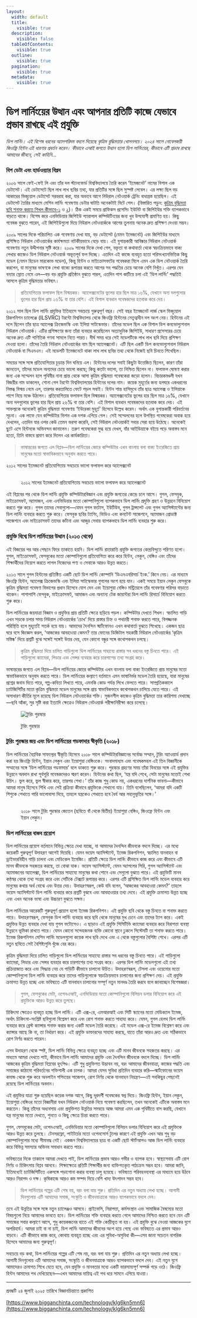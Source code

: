 ```yaml
---
layout:
  width: default
  title:
    visible: true
  description:
    visible: false
  tableOfContents:
    visible: true
  outline:
    visible: true
  pagination:
    visible: true
  metadata:
    visible: true
---
```


# ডিপ লার্নিংয়ের উত্থান এবং আপনার প্রতিটি কাজে যেভাবে প্রভাব রাখছে এই প্রযুক্তি

_ডিপ লার্নিং। এই বিশেষ ধরনের অ্যালগরিদম বদলে দিয়েছে কৃত্রিম বুদ্ধিমত্তার খোলনলচে। ২০২৪ সালে নোবেলজয়ী জিওফ্রি হিন্টন এই ধারণার প্রবর্তন করেন। কীভাবে এআই জগতে উত্থান হলো ডিপ লার্নিংয়ের, কীভাবে এটি প্রভাব রাখছে আমাদের জীবনে, সেই কাহিনি…_



### &#x20;**বিগ ডেটা এবং হার্ডওয়্যার বিপ্লব**

২০০৬ সালে ফেই-ফেই লি এবং তাঁর দল স্ট্যানফোর্ড বিশ্ববিদ্যালয়ে তৈরি করেন ‘ইমেজনেট’ নামের বিশাল এক ডেটাসেট। এই ডেটাসেটে ছিল লাখ লাখ ছবির তথ্য, যার প্রতিটির সঙ্গে ছিল সুস্পষ্ট লেবেল। এর লক্ষ্য ছিল বড় আকারের ভিজ্যুয়াল ডেটাসেট সরবরাহ করা, যার অভাবে আগে নিউরাল নেটওয়ার্ক ট্রেনিং বাধাগ্রস্ত হয়েছিল। এই ডেটাসেট তৈরির মাধ্যমে মেশিন লার্নিং গবেষণায় ডেটার ঘাটতি অনেকটাই মিটে গেল। (বিস্তারিত পড়ুন: [কৃত্রিম বুদ্ধিমত্তা ছবি শনাক্ত করতে শিখল কীভাবে-১](https://www.bigganchinta.com/technology/ceuw6mhc8x) ও [২](https://www.bigganchinta.com/technology/ceuw6mhc8x))। ঠিক একই সময়ে গ্রাফিকস প্রসেসিং ইউনিট বা জিপিইউর শক্তি ব্যাপকভাবে বাড়তে থাকে। বিশেষ করে এনভিডিয়ার জিপিইউ প্যারালাল কম্পিউটিংয়ের জন্য খুব উপযোগী প্রমাণিত হয়। কিছু গবেষক বুঝতে পারেন, এই জিপিইউগুলো দিয়ে নিউরাল নেটওয়ার্ককে আগের তুলনায় অনেক দ্রুত প্রশিক্ষণ দেওয়া সম্ভব।

২০০৯ সালের দিকে পরিচালিত এক গবেষণায় দেখা যায়, বড় ডেটাসেট (যেমন ইমেজনেট) এবং জিপিইউর মাধ্যমে প্রশিক্ষিত নিউরাল নেটওয়ার্কের কার্যক্ষমতা নাটকীয়ভাবে বেড়ে যায়। এই যুগান্তকারী আবিষ্কার নিউরাল নেটওয়ার্ক গবেষণায় নতুন উদ্দীপনার সৃষ্টি করে। ২০০৯ সালের দিকে দেখা গেল, বক্তৃতা বা কথাবার্তা থেকে স্বয়ংক্রিয়ভাবে বাক্য লেখার কাজেও ডিপ নিউরাল নেটওয়ার্ক অভূতপূর্ব ফল দিচ্ছে। এতদিন এই কাজে ব্যবহৃত হতো পরিসংখ্যানভিত্তিক কিছু মডেল (যেমন হিডেন মারকোভ মডেল), কিন্তু হিন্টন ও মাইক্রোসফটের গবেষকরা মিলে এমন এক ডিপ নেটওয়ার্ক তৈরি করলেন, যা মানুষের ভাষণকে লেখা বাক্যে রূপান্তর করতে আগের সব পদ্ধতির চেয়ে অনেক বেশি নিখুঁত। এরপর যেন বন্যার স্রোত নেমে এল—বড় বড় প্রযুক্তি প্রতিষ্ঠান বুঝতে পারল, এতদিন পাশ কাটিয়ে চলা এই ‘ডিপ লার্নিং’ পদ্ধতিই আসলে কৃত্রিম বুদ্ধিমত্তার ভবিষ্যৎ।

> প্রতিযোগিতার ফলাফল ছিল বিস্ময়কর। অ্যালেক্সনেটের ভুলের হার ছিল মাত্র ১৬%, যেখানে অন্য দলগুলোর ভুলের হার ছিল প্রায় ২৬% বা তার বেশি। এই বিশাল ব্যবধান গবেষকদের হতবাক করে দেয়।

২০১২ সাল ছিল ডিপ লার্নিং প্রযুক্তির ইতিহাসে সবচেয়ে গুরুত্বপূর্ণ বছর। সেই বছর ইমেজনেট লার্জ স্কেল ভিজ্যুয়াল রিকগনিশন চ্যালেঞ্জে (ILSVRC) টরন্টো বিশ্ববিদ্যালয় থেকে জিওফ্রি হিন্টনের নেতৃত্বাধীন দল অংশ নেয়। হিন্টনের এই দলে ছিলেন তাঁর ছাত্র অ্যালেক্স ক্রিজেভস্কি এবং ইলিয়া সাটস্কেভার। তাঁদের মডেল ছিল এক বিশাল ডিপ কনভোল্যুশনাল নিউরাল নেটওয়ার্ক। এটির প্রশিক্ষণের জন্য তাঁরা ব্যবহার করেছিলেন অত্যাধুনিক জিপিইউ, সাধারণ প্রসেসরের চেয়ে অনেক দ্রুত এটি গাণিতিক গণনা সামলে নিতে পারত। দীর্ঘ সময় ধরে সেই মডেলটিকে লাখ লাখ ছবি দিয়ে প্রশিক্ষণ দেওয়া হলো। তাঁদের তৈরি নিউরাল নেটওয়ার্কের নাম ছিল অ্যালেক্সনেট। এটি ছিল একটি ডিপ কনভোল্যুশনাল নিউরাল নেটওয়ার্ক বা সিএনএন। এই মডেলটি ইমেজনেটে থাকা লাখ লাখ ছবির তথ্য থেকে নিজেই ছবি চিনতে শিখেছিল।



সময়ের সঙ্গে সঙ্গে প্রতিযোগিতার চূড়ান্ত দিন ঘনিয়ে এল। হিন্টনের দলের সবাই কিছুটা উত্তেজিত ছিলেন, কারণ তাঁরা জানতেন, তাঁদের মডেল অন্যদের চেয়ে ভালো করছে; কিন্তু কতটা ভালো, তা নিশ্চিত ছিলেন না। ফলাফল ঘোষণা করার জন্য এক সম্মেলন হলে পৃথিবীর নানা প্রান্ত থেকে আসা কৃত্রিম বুদ্ধিমত্তা গবেষকেরা জড়ো হলেন। বিচারকমণ্ডলী যখন বিজয়ীর নাম ডাকলেন, শোনা গেল টরন্টো বিশ্ববিদ্যালয়ের হিন্টনের দলের নাম। কয়েক মুহূর্তের জন্য হলঘরে একধরনের নিস্তব্ধ বিস্ময় নেমে এল, তারপর করতালিতে ফেটে পড়ল সবাই। হিন্টন শান্ত হাসিমুখে তাঁর ছাত্র অ্যালেক্স ও ইলিয়াকে পাশে নিয়ে মঞ্চে উঠলেন। প্রতিযোগিতার ফলাফল ছিল বিস্ময়কর। অ্যালেক্সনেটের ভুলের হার ছিল মাত্র ১৬%, যেখানে অন্য দলগুলোর ভুলের হার ছিল প্রায় ২৬% বা তার বেশি। এই বিশাল ব্যবধান গবেষকদের হতবাক করে দেয়। এই সাফল্যকে অনেকেই কৃত্রিম বুদ্ধিমত্তা গবেষণায় ‘ইউরেকা মুহূর্ত’ হিসেবে উল্লেখ করেন। অর্থাৎ এক যুগান্তকারী পরিবর্তনের সূচনা। এক লাফে যেন কম্পিউটার ভিশন এক দশক এগিয়ে গেল। সেই সম্মেলনের হলে উপস্থিত গবেষকেরা অবাক হয়ে দেখলেন, এতদিন যার ওপর কেউ তেমন ভরসা করেনি, সেই নিউরাল নেটওয়ার্কই সবার সেরা হয়ে উঠেছে। অনেকেই ছুটে এসে হিন্টনকে অভিনন্দন জানালেন। তরুণ গবেষকেরা মুগ্ধ হয়ে দেখল, যাঁর আইডিয়াকে বইয়ে পড়ে অবাস্তব মনে হতো, তিনি বাস্তবে প্রমাণ করে দিলেন এর কার্যকারিতা।

> ভাষান্তরের জগতে এল বিপ্লব—ডিপ লার্নিংয়ের জোরে কম্পিউটার এখন বাংলায় বলা বাক্য ইংরেজিতে প্রায় মানুষের মতো স্বাভাবিকভাবে অনুবাদ করতে পারে।
>
>

২০১২ সালের ইমেজনেট প্রতিযোগিতায় সবচেয়ে ভালো ফলাফল করে অ্যালেক্সনেট

&#x20;

<figure><img src="../../.gitbook/assets/image (19).png" alt=""><figcaption><p>২০১২ সালের ইমেজনেট প্রতিযোগিতায় সবচেয়ে ভালো ফলাফল করে অ্যালেক্সনেট</p></figcaption></figure>

এই বিপ্লবের পর থেকে ডিপ লার্নিং প্রযুক্তি কম্পিউটারবিজ্ঞান এবং প্রযুক্তি জগতের কেন্দ্রে চলে আসে। গুগল, ফেসবুক, মাইক্রোসফট, অ্যামাজন, এবং এনভিডিয়ার মতো কোম্পানিগুলো ব্যাপকভাবে ডিপ লার্নিং প্রযুক্তি গ্রহণ ও উন্নয়নে বিনিয়োগ করতে শুরু করে। গুগল তাদের সেবাগুলো—যেমন গুগল ফটোস, ইউটিউব, গুগল ট্রান্সলেট এবং গুগল অ্যাসিস্ট্যান্টের জন্য ডিপ লার্নিং ব্যবহার করতে শুরু করে। ফেসবুক ছবির ট্যাগিং, ভিডিও এবং কনটেন্ট সাজেশনে, অ্যামাজন প্রোডাক্ট সাজেশনে এবং মাইক্রোসফট তাদের কর্টানা এবং আজুর সেবায় ব্যাপকভাবে ডিপ লার্নিং ব্যবহার শুরু করে।

### **প্রযুক্তি বিশ্বে ডিপ লার্নিংয়ের উত্থান (২০১৩ থেকে)**

এই বিজয়ের পর আর পেছনে ফিরে তাকাতে হয়নি। ডিপ লার্নিং রাতারাতি প্রযুক্তি জগতের কেন্দ্রবিন্দুতে পরিণত হলো। গুগল, মাইক্রোসফট, ফেসবুকের মতো কোম্পানিগুলো প্রতিযোগিতা করে করে হিন্টন, লেকুন, বেঙ্গিও এবং তাঁদের শিক্ষার্থীদের নিয়োগ করতে লাগল নিজেদের পণ্য ও সেবাকে আরও উন্নত করতে।

২০১৩ সালে গুগল হিন্টনের প্রতিষ্ঠিত একটি ছোট ডিপ লার্নিং কোম্পানি ‘ডিএনএনরিসার্চ ইংক.’ কিনে নেয়। এর মাধ্যমে জিওফ্রি হিন্টন, অ্যালেক্স ক্রিজেভস্কি এবং ইলিয়া সাটস্কেভার গুগলের অংশ হয়ে যান। একই সময়ে ইয়ান লেকুন ফেসবুকে কৃত্রিম বুদ্ধিমত্তা গবেষণা বিভাগের প্রধান হিসেবে যোগ দেন এবং ইয়োশুয়া বেঙ্গিও মন্ট্রিয়েলে তাঁর গবেষণার পরিসর বাড়াতে থাকেন। পাশাপাশি ফেসবুক, মাইক্রোসফট, আমাজন এবং অন্যান্য টেক জায়ান্টরা ডিপ লার্নিং রিসার্চে বিনিয়োগ করতে শুরু করে।



ডিপ লার্নিংয়ের জয়যাত্রা বিজ্ঞান ও প্রযুক্তির প্রায় প্রতিটি ক্ষেত্রে ছড়িয়ে পড়ল। কম্পিউটার দেখতে শিখল। স্বচালিত গাড়ি এখন সড়কে চলার সময় নিউরাল নেটওয়ার্কের ‘চোখ’ দিয়ে রাস্তার চিহ্ন ও পথচারী শনাক্ত করতে পারে, বিপজ্জনক পরিস্থিতি হলে মুহূর্তেই সতর্ক হয়ে যায়। আমাদের দৈনন্দিন স্মার্টফোনও এখন কথাবার্তা বুঝতে শিখেছে। একজন ছাত্র ঘরে বসে জিজ্ঞেস করল, ‘আজকের আবহাওয়া কেমন? তার ফোনের ডিজিটাল সহকারী নিউরাল নেটওয়ার্কের ‘কৃত্রিম মস্তিষ্ক’ দিয়ে প্রশ্নটি বুঝে সঙ্গেই সঙ্গেই উত্তর দেয়, যেন কোনো বন্ধুর সঙ্গে কথোপকথন চলছে।

> কৃত্রিম বুদ্ধিমত্তা দিয়ে চালিত গাড়িগুলো ডিপ লার্নিংয়ের সাহায্যে রাস্তার সব ধরনের বস্তু চিনতে পারে। এই গাড়িগুলো ক্যামেরা, লিডার এবং সেন্সর ব্যবহার করে চারপাশের তথ্য সংগ্রহ করে।

ভাষান্তরের জগতে এল বিপ্লব—ডিপ লার্নিংয়ের জোরে কম্পিউটার এখন বাংলায় বলা বাক্য ইংরেজিতে প্রায় মানুষের মতো স্বাভাবিকভাবে অনুবাদ করতে পারে। ডিপ লার্নিংয়ের কল্যাণে বর্তমানে এমন ভাষানির্ভর মডেল তৈরি হয়েছে, যারা মানুষের প্রশ্নের জবাব দিতে পারে, গল্প-কবিতা লিখতে পারে, এমনকি কোড পর্যন্ত লিখে ফেলতে পারে। সাম্প্রতিককালে চ্যাটজিপিটির মতো কৃত্রিম বুদ্ধিমত্তা মডেল মানুষের সঙ্গে প্রায় স্বাভাবিকভাবে কথোপকথন চালিয়ে যেতে পারে। এই অসাধারণ কীর্তির মূলে রয়েছে ডিপ নিউরাল নেটওয়ার্কের শক্তি। সৃজনশীল কাজেও কৃত্রিম বুদ্ধিমত্তা তার কারিশমা দেখাচ্ছে—ছবি আঁকা, সুর সৃষ্টি করা ইত্যাদি ক্ষেত্রেও নিউরাল নেটওয়ার্ক পরীক্ষানিরীক্ষা করে চলেছে।

<figure><img src="../../.gitbook/assets/image (20).png" alt="টুরিং পুরস্কার"><figcaption><p>টুরিং পুরস্কার</p></figcaption></figure>



### **টুরিং পুরস্কার জয় এবং ডিপ লার্নিংয়ের গডফাদার স্বীকৃতি (২০১৮)**

ডিপ লার্নিংয়ের বৈপ্লবিক সাফল্যের স্বীকৃতি হিসেবে ২০১৮ সালে কম্পিউটারবিজ্ঞানের সর্বোচ্চ সম্মান, টুরিং অ্যাওয়ার্ড প্রদান করা হয় জিওফ্রি হিন্টন, ইয়ান লেকুন এবং ইয়োশুয়া বেঙ্গিওকে। সংবাদমাধ্যম এবং গবেষকমহল এই তিন বিজ্ঞানীকে সম্মানের সঙ্গে ‘ডিপ লার্নিংয়ের গডফাদার’ বলে ডাকতে শুরু করে। পুরস্কার গ্রহণের সময় তাঁরা বিনয়ের সঙ্গে এই প্রযুক্তির উন্নয়নে অবদান রাখা পূর্বসূরি গবেষকদেরও স্মরণ করেন। হিন্টনের কথা ছিল, ‘যন্ত্র যদি শেখে, সেটা মানুষের মতোই শেখা উচিৎ। ভুল করে, ভুল স্বীকার করে, তারপর শেখা।’ তাঁর কাজ শুধু কোড নয়, একধরনের দার্শনিক ভাবনা—কীভাবে আমরা মানুষ হিসেবে শিখি এবং সেই প্রক্রিয়া কীভাবে প্রযুক্তিকে শেখানো যায়। তিনি বলেছিলেন, ‘আমরা যদি একটি শিশুকে শেখাতে পারি ভালোবাসা দিয়ে, তাহলে যন্ত্রকেও শেখাতে হবে ধৈর্য আর সহানুভূতির সঙ্গে।’



<figure><img src="../../.gitbook/assets/image (21).png" alt=""><figcaption><p>২০১৮ সালে টুরিং পুরস্কার জেতেন (ছবিতে বাঁ থেকে দ্বিতীয়) ইয়োশুয়া বেঙ্গিও, জিওফ্রে হিন্টন এবং ইয়ান লেকুন।</p></figcaption></figure>

### **ডিপ লার্নিংয়ের বাস্তব প্রয়োগ**

ডিপ লার্নিংয়ের প্রয়োগ বর্তমানে বিভিন্ন ক্ষেত্রে দেখা যাচ্ছে, যা আমাদের দৈনন্দিন জীবনকে বদলে দিচ্ছে। এর মধ্যে কয়েকটি গুরুত্বপূর্ণ উদাহরণ আগেই দিয়েছি। যেমন ভয়েস অ্যাসিস্ট্যান্ট, ইমেজ রিকগনিশন, স্বচালিত যানবাহন বা ড্রাইভারবিহীন গাড়ি চালনা এবং মেডিকেল ইমেজিং। প্রতিটি ক্ষেত্রে ডিপ লার্নিং কীভাবে কাজ করে এবং কীভাবে এটি মানব জীবনকে সহজতর করছে, তা বোঝা যাক। ভয়েস অ্যাসিস্ট্যান্ট, যেমন অ্যাপলের সিরি, গুগল অ্যাসিস্ট্যান্ট এবং অ্যামাজনের অ্যালেক্সা, ডিপ লার্নিংয়ের সাহায্যে মানুষের কথা শোনে এবং সেগুলো বুঝতে পারে। এই প্রযুক্তিটি মানব কণ্ঠস্বর থেকে তথ্য সংগ্রহ করে এবং সেটিকে টেক্সটে রূপান্তর করে। এরপর এটি প্রশিক্ষিত ডিপ লার্নিং মডেল ব্যবহার করে মানুষের কথার অর্থ বোঝে এবং উত্তর দেয়। উদাহরণস্বরূপ, কেউ যদি বলেন, ‘আজকের আবহাওয়া কেমন?’ তাহলে ভয়েস অ্যাসিস্ট্যান্ট ডিপ লার্নিং ব্যবহার করে প্রশ্নটি বুঝবে এবং আবহাওয়ার তথ্য দেবে। এই প্রযুক্তি ক্রমাগত উন্নত হচ্ছে এবং এখন অনেক ভাষা এবং উচ্চারণ বুঝতে সক্ষম।



ডিপ লার্নিংয়ের আরেকটি গুরুত্বপূর্ণ প্রয়োগ হলো ইমেজ রিকগনিশন। এই প্রযুক্তি ছবি থেকে বস্তু চিনতে বা শনাক্ত করতে পারে। উদাহরণস্বরূপ, ফেসবুক ডিপ লার্নিং ব্যবহার করে ছবি থেকে মানুষের মুখ চেনে এবং তাদের ট্যাগ করে। একই প্রযুক্তির উন্নত ব্যবহার দেখা যায় গুগল ফটোসেও। এ ছাড়াও এই প্রযুক্তি সিসিটিভি ক্যামেরা ব্যবহার করে নিরাপত্তা ব্যবস্থা উন্নয়নে ভূমিকা রাখতে পারে। যেমন কোনো সন্দেহজনক ব্যক্তি কোনো স্থানে ঢুকলে সিস্টেমটি তা শনাক্ত করতে পারে। ইমেজ রিকগনিশন মেশিন লার্নিং মডেলগুলো কয়েক লাখ ছবি দেখে এবং এ থেকে বস্তুগুলোর বৈশিষ্ট্য শেখে। এরপর এটি নতুন ছবিতে সেই বৈশিষ্ট্যগুলি খুঁজে বের করে।

কৃত্রিম বুদ্ধিমত্তা দিয়ে চালিত গাড়িগুলো ডিপ লার্নিংয়ের সাহায্যে রাস্তার সব ধরনের বস্তু চিনতে পারে। এই গাড়িগুলো ক্যামেরা, লিডার এবং সেন্সর ব্যবহার করে চারপাশের তথ্য সংগ্রহ করে। এরপর ডিপ লার্নিং মডেলগুলো এই তথ্য প্রক্রিয়াজাত করে এবং সিদ্ধান্ত নেয় যে গাড়িটি কীভাবে চালানো উচিত। উদাহরণস্বরূপ, টেসলা এবং ওয়েমোর মতো কোম্পানিগুলো ডিপ লার্নিং ব্যবহার করে তাদের গাড়িগুলোকে স্বয়ংক্রিয়ভাবে চালানোর জন্য প্রশিক্ষণ দেয়। এই প্রযুক্তি ক্রমাগত উন্নত হচ্ছে এবং ভবিষ্যতে এটি যানবাহন চালানোর সম্পূর্ণ নতুন মানদণ্ড তৈরি করবে বলে জানাচ্ছেন বিশেষজ্ঞরা।

> গুগল, ফেসবুকের মেটা, ওপেনএআই, এনভিডিয়ার মতো কোম্পানিগুলো বিলিয়ন ডলার বিনিয়োগ করে এই প্রযুক্তিকে আরও উন্নত করে তুলছে।

চিকিৎসা ক্ষেত্রেও ব্যবহৃত হচ্ছে ডিপ লার্নিং। এটি এক্স-রে, এমআরআই এবং সিটি স্ক্যানের মতো মেডিক্যাল ইমেজ, অর্থাৎ চিকিৎসা-সংশ্লিষ্ট ছবিগুলো বিশ্লেষণ করে এবং রোগ শনাক্ত করতে সাহায্য করে। যেমন, গুগল হেলথ ডিপ লার্নিং ব্যবহার করে ব্রেস্ট ক্যান্সার শনাক্ত করার জন্য একটি মডেল তৈরি করেছে। এই মডেল এক্স-রে ইমেজ বিশ্লেষণ করে এবং ক্যান্সার আছে কি না, তা নির্ধারণ করে। এই প্রযুক্তি ডাক্তারদের সাহায্য করছে, যাতে তাঁরা আরও দ্রুত এবং সঠিকভাবে রোগ নির্ণয় করতে পারেন।

এসব উদাহরণ থেকে স্পষ্ট, ডিপ লার্নিং বিভিন্ন ক্ষেত্রে ব্যবহৃত হচ্ছে এবং এটি মানব জীবনকে সহজতর করছে। এর মাধ্যমে আমরা দেখতে পাই, কীভাবে ডিপ লার্নিং আমাদের প্রযুক্তি এবং দৈনন্দিন জীবনকে বদলে দিচ্ছে। ডিপ লার্নিং আজকের কৃত্রিম বুদ্ধিমত্তা বিপ্লবের হৃৎপিণ্ড। এটি শুধু প্রযুক্তিগত উদ্ভাবন নয়, বরং আমাদের জীবনযাত্রা, কাজের পদ্ধতি এবং সমাজের কাঠামো পরিবর্তনের শক্তিশালী এক চালক। আমরা যেসব সুবিধা প্রতিদিন ব্যবহার করি—স্মার্টফোনের ভয়েস কমান্ড থেকে শুরু করে অনলাইন শপিংয়ের সাজেশন, রোগ নির্ণয় থেকে যানবাহন নিয়ন্ত্রণ—এই সবকিছুর পেছনেই রয়েছে ডিপ লার্নিংয়ের অবদান।



এই প্রযুক্তির যাত্রা শুরু হয়েছিল কয়েক দশক আগে, কিছু দূরদর্শী গবেষকের স্বপ্ন দিয়ে। জিওফ্রি হিন্টন, ইয়ান লেকুন, ইয়োশুয়া বেঙ্গিওর মতো বিজ্ঞানীরা যখন নিউরাল নেটওয়ার্ক নিয়ে গবেষণা করছিলেন, তখন অনেকেই এটিকে অবাস্তব মনে করতেন। কিন্তু তাঁদের অধ্যবসায় এবং প্রযুক্তিগত উন্নতির সমন্বয়ে আজ আমরা এমন এক পৃথিবীতে বাস করছি, যেখানে যন্ত্র মানুষের মতো দেখতে, শুনতে ও কিছু ক্ষেত্রে চিন্তা করতে পারে।

গুগল, ফেসবুকের মেটা, ওপেনএআই, এনভিডিয়ার মতো কোম্পানিগুলো বিলিয়ন ডলার বিনিয়োগ করে এই প্রযুক্তিকে আরও উন্নত করে তুলছে। টেনসরফ্লো, পাইটর্চের মতো ওপেনসোর্স টুলের কারণে এই প্রযুক্তি এখন আর শুধু বড় কোম্পানিগুলোর মধ্যে সীমাবদ্ধ নেই। একজন বিশ্ববিদ্যালয়ের ছাত্র বা একটি ছোট স্টার্টআপও আজ ডিপ লার্নিং ব্যবহার করে বিভিন্ন সমস্যার অভিনব সমাধান করতে পারে।

ভবিষ্যতের দিকে তাকালে আমরা দেখতে পাই, ডিপ লার্নিংয়ের প্রভাব আরও গভীর ও ব্যাপক হবে। স্বাস্থ্যসেবায় এটি রোগ নির্ণয় ও চিকিৎসায় বিপ্লব আনবে। শিক্ষাক্ষেত্রে প্রতিটি শিক্ষার্থীর জন্য ব্যক্তিগতকৃত পাঠ্যক্রম সম্ভব হবে। আমরা জানি, ইতিমধ্যেই চ্যাটজিপিটিতে একসঙ্গে পড়াশোনা করার ব্যবস্থা চালু হয়েছে। ভবিষ্যতে পরিবহনব্যবস্থা এর মাধ্যমে হয়ে উঠবে আরও নিরাপদ ও দক্ষ। কৃষিকাজে আরও কম সম্পদ দিয়ে বেশি খাদ্য উৎপাদন সম্ভব হবে।

> ডিপ লার্নিংয়ের গল্পের এটি শেষ নয়, বরং বলা যায় শুরু। প্রতিদিন এর নতুন অধ্যায় লেখা হচ্ছে। আগামী দিনগুলোয় এটি আমাদের সমাজ, সংস্কৃতি ও জীবনযাত্রাকে আরও ব্যাপকভাবে বদলে দেব।

তবে এই উন্নতির সঙ্গে সঙ্গে নতুন চ্যালেঞ্জও আসবে। প্রাইভেসি, নিরাপত্তা, কর্মসংস্থান এবং সামাজিক বৈষম্যের মতো বিষয়গুলো নিয়ে আমাদের ভাবতে হবে। ডিপ লার্নিংয়ের শক্তি ব্যবহার করতে গেলে আমাদের নিশ্চিত করতে হবে যেন এটি সমাজের সবার কল্যাণে আসে, শুধু কয়েকজনের হাতে এই শক্তি কেন্দ্রীভূত না হয়। এই প্রযুক্তি বুঝে নেওয়া আজকের যুগে অপরিহার্য। আমরা চাই বা না চাই, ডিপ লার্নিং আমাদের জীবনের অংশ হয়ে গেছে এবং ভবিষ্যতে এর প্রভাব আরও বাড়বে। এটি কীভাবে কাজ করে, কোথায় ব্যবহৃত হচ্ছে এবং এর সুবিধা-অসুবিধা কী—এসব জানা সচেতন নাগরিক হিসেবে আমাদের জন্য গুরুত্বপূর্ণ।

সবচেয়ে বড় কথা, ডিপ লার্নিংয়ের গল্পের এটি শেষ নয়, বরং বলা যায় শুরু। প্রতিদিন এর নতুন অধ্যায় লেখা হচ্ছে। আগামী দিনগুলোয় এটি আমাদের সমাজ, সংস্কৃতি ও জীবনযাত্রাকে আরও ব্যাপকভাবে বদলে দেব। এই নতুন যুগে আমাদেরও ক্রমাগত শিখে যেতে হবে, যেন প্রযুক্তি ও মানবতার মধ্যে একটি ভারসাম্যপূর্ণ সম্পর্ক গড়ে ওঠে। জিওফ্রি হিন্টন আমাদের পথ দেখিয়েছেন—এখন আমাদের দায়িত্ব এই পথ ধরে সামনে এগিয়ে যাওয়া।

***

প্রবন্ধটি ২৪ জুলাই ২০২৫ তারিখে বিজ্ঞানচিন্তাতে প্রকাশিত

[https://www.bigganchinta.com/technology/klg6kn5mn6](https://www.bigganchinta.com/technology/klg6kn5mn6)

